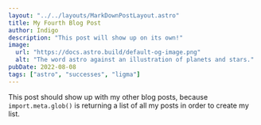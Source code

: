 ```yaml
---
layout: "../../layouts/MarkDownPostLayout.astro"
title: My Fourth Blog Post
author: Indigo
description: "This post will show up on its own!"
image:
  url: "https://docs.astro.build/default-og-image.png"
  alt: "The word astro against an illustration of planets and stars."
pubDate: 2022-08-08
tags: ["astro", "successes", "ligma"]
---
```


This post should show up with my other blog posts, because `import.meta.glob()` is returning a list of all my posts in order to create my list.
